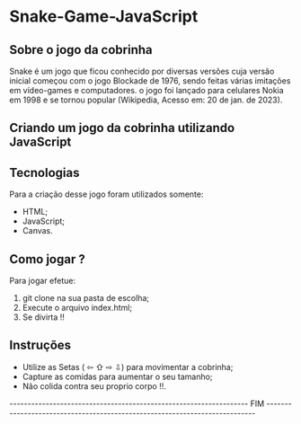 # Snake-Game-JavaScript

## Sobre o jogo da cobrinha

Snake é um jogo que ficou conhecido por diversas versões cuja versão inicial começou com o jogo Blockade de 1976, sendo feitas várias imitações em vídeo-games e computadores. o jogo foi lançado para celulares Nokia em 1998 e se tornou popular (Wikipedia, Acesso em: 20 de jan. de 2023).

## Criando um jogo da cobrinha utilizando JavaScript

## Tecnologias

Para a criação desse jogo foram utilizados somente:

- HTML;
- JavaScript;
- Canvas.

## Como jogar ?

Para jogar efetue:

1. git clone na sua pasta de escolha;
2. Execute o arquivo index.html;
3. Se divirta !!

## Instruções 

- Utilize as Setas ( ⇦ ⇧ ⇨ ⇩) para movimentar a cobrinha;
- Capture as comidas para aumentar o seu tamanho;
- Não colida contra seu proprio corpo !!.

------------------------------------------------------------------ FIM ---------------------------------------------------------------------------